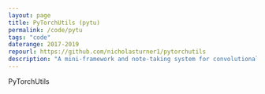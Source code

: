 ```yaml
---
layout: page
title: PyTorchUtils (pytu)
permalink: /code/pytu
tags: "code"
daterange: 2017-2019
repourl: https://github.com/nicholasturner1/pytorchutils
description: "A mini-framework and note-taking system for convolutional neural network experiments in connectomics"
---
```



PyTorchUtils
